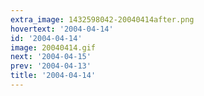 ```yaml
---
extra_image: 1432598042-20040414after.png
hovertext: '2004-04-14'
id: '2004-04-14'
image: 20040414.gif
next: '2004-04-15'
prev: '2004-04-13'
title: '2004-04-14'
---
```

